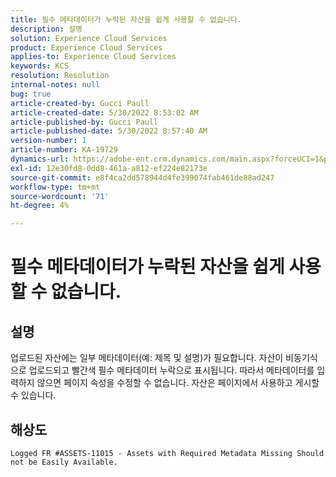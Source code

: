 ```yaml
---
title: 필수 메타데이터가 누락된 자산을 쉽게 사용할 수 없습니다.
description: 설명
solution: Experience Cloud Services
product: Experience Cloud Services
applies-to: Experience Cloud Services
keywords: KCS
resolution: Resolution
internal-notes: null
bug: true
article-created-by: Gucci Paull
article-created-date: 5/30/2022 8:53:02 AM
article-published-by: Gucci Paull
article-published-date: 5/30/2022 8:57:40 AM
version-number: 1
article-number: KA-19729
dynamics-url: https://adobe-ent.crm.dynamics.com/main.aspx?forceUCI=1&pagetype=entityrecord&etn=knowledgearticle&id=06fcb7e4-f5df-ec11-bb3d-000d3a33d402
exl-id: 12e30fd8-0dd8-461a-a812-ef224e82173e
source-git-commit: e8f4ca2dd578944d4fe399074fab461de88ad247
workflow-type: tm+mt
source-wordcount: '71'
ht-degree: 4%

---
```


# 필수 메타데이터가 누락된 자산을 쉽게 사용할 수 없습니다.

## 설명


업로드된 자산에는 일부 메타데이터(예: 제목 및 설명)가 필요합니다. 자산이 비동기식으로 업로드되고 빨간색 필수 메타데이터 누락으로 표시됩니다. 따라서 메타데이터를 입력하지 않으면 페이지 속성을 수정할 수 없습니다. 자산은 페이지에서 사용하고 게시할 수 있습니다.


## 해상도


`Logged FR #ASSETS-11015 - Assets with Required Metadata Missing Should not be Easily Available.`
